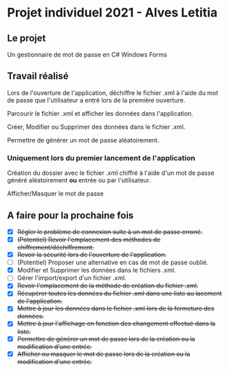 # Projet individuel 2021 - Alves Letitia

## Le projet

Un gestionnaire de mot de passe en C# Windows Forms

## Travail réalisé

Lors de l'ouverture de l'application, déchiffre le fichier .xml à l'aide du mot de passe que l'utilisateur a entré lors de la première ouverture. 

Parcourir le fichier .xml et afficher les données dans l'application. 

Créer, Modifier ou Supprimer des données dans le fichier .xml. 

Permettre de générer un mot de passe aléatoirement. 

### Uniquement lors du premier lancement de l'application

Création du dossier avec le fichier .xml chiffré à l'aide d'un mot de passe généré aléatoirement **ou** entrée ou par l'utilisateur. 

Afficher/Masquer le mot de passe

## A faire pour la prochaine fois

- [x] ~~Régler le problème de connexion suite à un mot de passe erroné.~~
- [x] ~~(Potentiel) Revoir l'emplacement des méthodes de chiffrement/déchiffrement.~~
- [x] ~~Revoir la sécurité lors de l'ouverture de l'application.~~
- [ ] (Potentiel) Proposer une alternative en cas de mot de passe oublié.
- [x] Modifier et Supprimer les données dans le fichiers .xml.
- [ ] Gérer l'import/export d'un fichier .xml.
- [x] ~~Revoir l'emplacement de la méthode de création du fichier .xml.~~
- [x] ~~Récupérer toutes les données du fichier .xml dans une liste au lacement de l'application.~~
- [x] ~~Mettre à jour les données dans le fichier .xml lors de la fermeture des données.~~
- [x] ~~Mettre à jour l'affichage en fonction des changement effectué dans la liste.~~
- [x] ~~Permettre de générer un mot de passe lors de la création ou la modification d'une entrée.~~
- [x] ~~Afficher ou masquer le mot de passe lors de la création ou la modification d'une entrée.~~